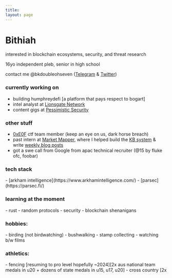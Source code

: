 ```yaml
---
title:
layout: page
---
```


<h1>Bithiah</h1>

interested in blockchain ecosystems, security, and threat research

16yo independent pleb, senior in high school

contact me @bkdoubleohseven ([Telegram](https://t.me/bkdoubleohseven) & [Twitter](https://twitter.com/bkdoubleohseven))

<h3>currently working on</h3>

- building humphreydefi [a platform that pays respect to bogart]
- intel analyst at [Lionsgate Network](https://www.linkedin.com/company/lionsgate-network/)
- content gigs at [Pessimistic Security](https://pessimistic.io/)

<h3>other stuff</h3>

- [0xE0F](https://ctftime.org/team/271774) ctf team member (keep an eye on us, dark horse breach)
- past intern at [Market Mapper](https://marketmapper.io/), where I helped build the [KB system](https://marketmapper.io/documentation) & write [weekly blog posts](https://marketmapper.io/blog)
- got a swe call from Google from apac technical recruiter (@15 by fluke ofc, foobar)

<h3>tech stack</h3>
- [arkham intelligence](https://www.arkhamintelligence.com/)
- [parsec](https://parsec.fi/)

<h3>learning at the moment</h3>
- rust
- random protocols
- security
- blockchain shenanigans

<h3>hobbies:</h3>
- birding (not birdwatching)
- bushwalking
- stamp collecting
- watching b/w films

<h3>athletics:</h3>
- fencing [resuming to pro level hopefully ~2024][2x aus national team medals in u20 + dozens of state medals in u15, u17, u20]
- cross country [2x

